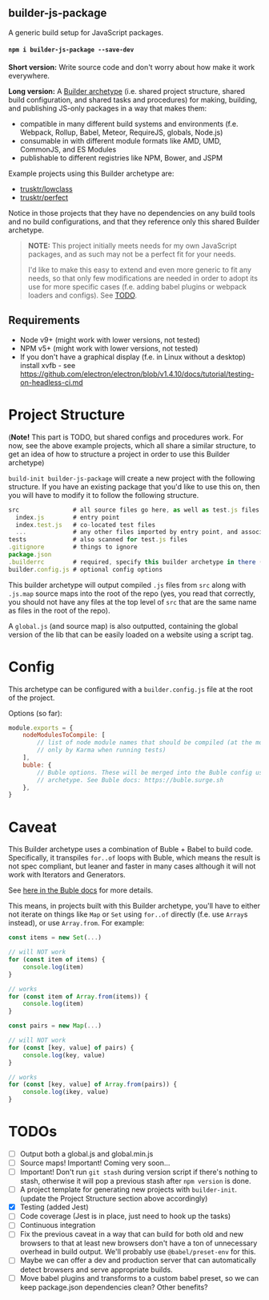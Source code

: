 
builder-js-package
------------------------

A generic build setup for JavaScript packages.

#### `npm i builder-js-package --save-dev`

**Short version:** Write source code and don't worry about how make it work
everywhere.

**Long version:** A [Builder
archetype](https://github.com/FormidableLabs/builder) (i.e. shared project
structure, shared build configuration, and shared tasks and procedures) for
making, building, and publishing JS-only packages in a way that makes them:

- compatible in many different build systems and environments (f.e.
  Webpack, Rollup, Babel, Meteor, RequireJS, globals, Node.js)
- consumable in with different module formats like AMD, UMD, CommonJS, and ES
  Modules
- publishable to different registries like NPM, Bower, and JSPM

Example projects using this Builder archetype are:

- [trusktr/lowclass](https://github.com/trusktr/lowclass)
- [trusktr/perfect](https://github.com/trusktr/perfect)

Notice in those projects that they have no dependencies on any build tools and
no build configurations, and that they reference only this shared Builder
archetype.

> **NOTE:** This project initially meets needs for my own JavaScript packages,
> and as such may not be a perfect fit for your needs.
> 
> I'd like to make this easy to extend and even more generic to fit any needs,
> so that only few modifications are needed in order to adopt its use for more
> specific cases (f.e. adding babel plugins or webpack loaders and configs).
> See [TODO](#todos).

Requirements
------------

- Node v9+ (might work with lower versions, not tested)
- NPM v5+ (might work with lower versions, not tested)
- If you don't have a graphical display (f.e. in Linux without a desktop)
  install xvfb - see
  https://github.com/electron/electron/blob/v1.4.10/docs/tutorial/testing-on-headless-ci.md

Project Structure
=================

(**Note!** This part is TODO, but shared configs and procedures work. For now,
see the above example projects, which all share a similar structure, to get an
idea of how to structure a project in order to use this Builder archetype)

`build-init builder-js-package` will create a new project with the following
structure. If you have an existing package that you'd like to use this on, then
you will have to modify it to follow the following structure.

```js
src               # all source files go here, as well as test.js files
  index.js        # entry point
  index.test.js   # co-located test files
  ...             # any other files imported by entry point, and associated test files
tests             # also scanned for test.js files
.gitignore        # things to ignore
package.json
.builderrc        # required, specify this builder archetype in there (see Builder docs).
builder.config.js # optional config options
```

This builder archetype will output compiled `.js` files from `src` along with
`.js.map` source maps into the root  of the repo (yes, you read that correctly,
you should not have any files at the top level of `src` that are the same name
as files in the root of the repo).

A `global.js` (and source map) is also outputted, containing the global version
of the lib that can be easily loaded on a website using a script tag.

Config
======

This archetype can be configured with a `builder.config.js` file at the root of
the project.

Options (so far):

```js
module.exports = {
    nodeModulesToCompile: [
        // list of node module names that should be compiled (at the moment used
        // only by Karma when running tests)
    ],
    buble: {
        // Buble options. These will be merged into the Buble config used by the
        // archetype. See Buble docs: https://buble.surge.sh
    },
}
```

Caveat
======

This Builder archetype uses a combination of Buble + Babel to build code.
Specifically, it transpiles `for..of` loops with Buble, which means the result
is not spec compliant, but leaner and faster in many cases although it will not
work with Iterators and Generators.

See [here in the Buble
docs](https://buble.surge.sh/guide/#unsupported-features) for more details.

This means, in projects built with this Builder archetype, you'll have to
either not iterate on things like `Map` or `Set` using `for..of` directly (f.e.
use `Array`s instead), or use `Array.from`. For example:

```js
const items = new Set(...)

// will NOT work
for (const item of items) {
    console.log(item)
}

// works
for (const item of Array.from(items)) {
    console.log(item)
}

const pairs = new Map(...)

// will NOT work
for (const [key, value] of pairs) {
    console.log(key, value)
}

// works
for (const [key, value] of Array.from(pairs)) {
    console.log(ikey, value)
}
```

TODOs
====

- [ ] Output both a global.js and global.min.js
- [ ] Source maps! Important! Coming very soon...
- [ ] Important! Don't run `git stash` during version script if there's nothing
  to stash, otherwise it will pop a previous stash after `npm version` is done.
- [ ] A project template for generating new projects with `builder-init`.
  (update the Project Structure section above accordingly)
- [x] Testing (added Jest)
- [ ] Code coverage (Jest is in place, just need to hook up the tasks)
- [ ] Continuous integration
- [ ] Fix the previous caveat in a way that can build for both old and new
  browsers to that at least new browsers don't have a ton of unnecessary
  overhead in build output. We'll probably use `@babel/preset-env` for this.
- [ ] Maybe we can offer a dev and production server that can automatically
  detect browsers and serve appropriate builds.
- [ ] Move babel plugins and transforms to a custom babel preset, so we can
  keep package.json dependencies clean? Other benefits?
